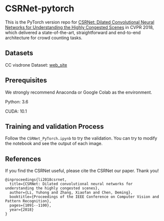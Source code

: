 # CSRNet-pytorch

This is the PyTorch version repo for [CSRNet: Dilated Convolutional Neural Networks for Understanding the Highly Congested Scenes](https://arxiv.org/abs/1802.10062) in CVPR 2018, which delivered a state-of-the-art, straightforward and end-to-end architecture for crowd counting tasks.

## Datasets
CC visdrone Dataset: [web_site](http://aiskyeye.com/)

## Prerequisites
We strongly recommend Anaconda or Google Colab as the environment.

Python: 3.6

CUDA: 10.1

## Training and validation Process

Follow the `CSRNet_PyTorch.ipynb` to try the validation. You can try to modify the notebook and see the output of each image.

## References

If you find the CSRNet useful, please cite the CSRNet our paper. Thank you!

```
@inproceedings{li2018csrnet,
  title={CSRNet: Dilated convolutional neural networks for understanding the highly congested scenes},
  author={Li, Yuhong and Zhang, Xiaofan and Chen, Deming},
  booktitle={Proceedings of the IEEE Conference on Computer Vision and Pattern Recognition},
  pages={1091--1100},
  year={2018}
}
```
